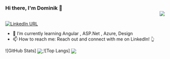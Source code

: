 ### Hi there, I'm Dominik 👋 <div align = 'right'>![](https://komarev.com/ghpvc/?username=domel2222&color=orange)</div>


[![LinkedIn URL](https://img.shields.io/static/v1?color=blue&label=linkedin&logo=linkedin&logoColor=white&style=for-the-badge&message=Connect)](https://pl.linkedin.com/in/dominik-wiklinski)


- 🌱 I’m currently learning Angular , ASP.Net , Azure, Design 
- 📫 How to reach me: Reach out and connect with me on LinkedIn! 👆


![GitHub Stats]
<a href=""> <img align="center" src="https://github-readme-stats.vercel.app/api?username=domel2222&theme=chartreuse-dark&count_private=true"/> </a>
![Top Langs]
<a href=""> <img align="center" src="https://github-readme-stats.vercel.app/api/top-langs/?username=domel2222&theme=chartreuse-dark&layout=compact"/></a>

